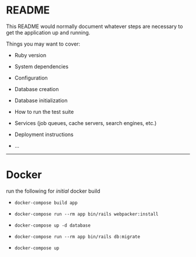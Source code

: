 # README

This README would normally document whatever steps are necessary to get the
application up and running.

Things you may want to cover:

* Ruby version

* System dependencies

* Configuration

* Database creation

* Database initialization

* How to run the test suite

* Services (job queues, cache servers, search engines, etc.)

* Deployment instructions

* ...

---

# Docker

run the following for *initial* docker build

- `docker-compose build app`

- `docker-compose run --rm app bin/rails webpacker:install`

- `docker-compose up -d database`

- `docker-compose run --rm app bin/rails db:migrate`

- `docker-compose up`
